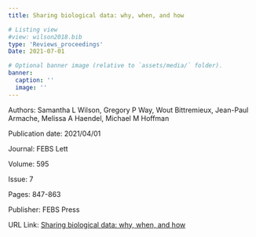 ```yaml
---
title: Sharing biological data: why, when, and how

# Listing view
#view: wilson2018.bib
type: 'Reviews_proceedings'
Date: 2021-07-01

# Optional banner image (relative to `assets/media/` folder).
banner:
  caption: ''
  image: ''
---
```

Authors: Samantha L Wilson, Gregory P Way, Wout Bittremieux, Jean-Paul Armache, Melissa A Haendel, Michael M Hoffman

Publication date: 2021/04/01

Journal: FEBS Lett

Volume: 595

Issue: 7

Pages: 847-863

Publisher: FEBS Press

URL Link: [Sharing biological data: why, when, and how](https://febs.onlinelibrary.wiley.com/doi/full/10.1002/1873-3468.14067)
